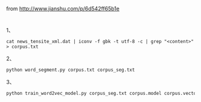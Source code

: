 from
http://www.jianshu.com/p/6d542ff65b1e

#
1、
~~~shell
cat news_tensite_xml.dat | iconv -f gbk -t utf-8 -c | grep "<content>"  > corpus.txt 
~~~

2、
~~~python
python word_segment.py corpus.txt corpus_seg.txt
~~~

3、
~~~python
python train_word2vec_model.py corpus_seg.txt corpus.model corpus.vector
~~~